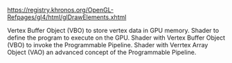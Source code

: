 https://registry.khronos.org/OpenGL-Refpages/gl4/html/glDrawElements.xhtml

Vertex Buffer Object (VBO) to store vertex data in GPU memory. Shader to define the program to execute on the GPU. Shader with Vertex Buffer Object (VBO) to invoke the Programmable Pipeline. Shader with Verrtex Array Object (VAO) an advanced concept of the Programmable Pipeline.
